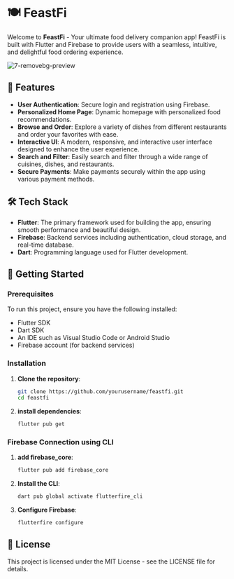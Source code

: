 # 🍽️ FeastFi

Welcome to **FeastFi** - Your ultimate food delivery companion app! FeastFi is built with Flutter and Firebase to provide users with a seamless, intuitive, and delightful food ordering experience.

![7-removebg-preview](https://github.com/user-attachments/assets/2bde11fa-3c9b-4a48-bc4f-863ede5830ef)

## 🎯 Features

- **User Authentication**: Secure login and registration using Firebase.
- **Personalized Home Page**: Dynamic homepage with personalized food recommendations.
- **Browse and Order**: Explore a variety of dishes from different restaurants and order your favorites with ease.
- **Interactive UI**: A modern, responsive, and interactive user interface designed to enhance the user experience.
- **Search and Filter**: Easily search and filter through a wide range of cuisines, dishes, and restaurants.
- **Secure Payments**: Make payments securely within the app using various payment methods.

## 🛠️ Tech Stack

- **Flutter**: The primary framework used for building the app, ensuring smooth performance and beautiful design.
- **Firebase**: Backend services including authentication, cloud storage, and real-time database.
- **Dart**: Programming language used for Flutter development.

## 🚀 Getting Started

### Prerequisites

To run this project, ensure you have the following installed:

- Flutter SDK
- Dart SDK
- An IDE such as Visual Studio Code or Android Studio
- Firebase account (for backend services)

### Installation

1. **Clone the repository**:
   ```bash
   git clone https://github.com/yourusername/feastfi.git
   cd feastfi
2. **install dependencies**:
   ```bash
   flutter pub get

### Firebase Connection using CLI

1. **add firebase_core**:
   ```bash
   flutter pub add firebase_core
2. **Install the CLI**:
   ```bash
   dart pub global activate flutterfire_cli
3. **Configure Firebase**:
   ```bash
   flutterfire configure
## 📝 License
This project is licensed under the MIT License - see the LICENSE file for details.
